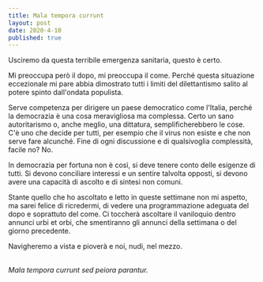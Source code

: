 ```yaml
---
title: Mala tempora currunt
layout: post
date: 2020-4-10
published: true
---
```


Usciremo da questa terribile emergenza sanitaria, questo è certo. 

Mi preoccupa però il dopo, mi preoccupa il come. Perché questa situazione eccezionale mi pare abbia dimostrato tutti i limiti del dilettantismo salito al potere spinto dall'ondata populista. 


Serve competenza per dirigere un paese democratico come l'Italia, perché la democrazia è una cosa meravigliosa ma complessa. Certo un sano autoritarismo o, anche meglio, una dittatura, semplificherebbero le cose. C'è uno che decide per tutti, per esempio che il virus non esiste e che non serve fare alcunché.
Fine di ogni discussione e di qualsivoglia complessità, facile no? No.


In democrazia per fortuna non è così, si deve tenere conto delle esigenze di tutti. Si devono conciliare interessi e un sentire talvolta opposti, si devono avere una capacità di ascolto e di sintesi non comuni.


Stante quello che ho ascoltato e letto in queste settimane non mi aspetto, ma sarei felice di ricredermi, di vedere una programmazione adeguata del dopo e soprattuto del come. Ci toccherà ascoltare il vaniloquio dentro annunci urbi et orbi, che smentiranno gli annunci della settimana o del giorno precedente.<br>

Navigheremo a vista e pioverà e noi, nudi, nel mezzo.<br><br>


*Mala tempora currunt sed peiora parantur.*
